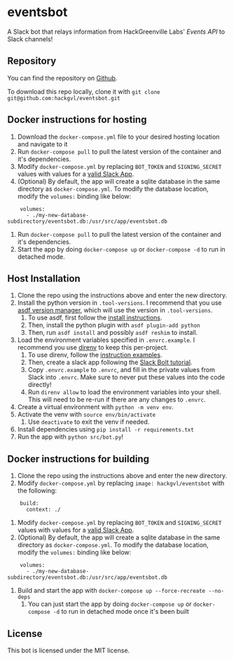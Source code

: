 # eventsbot

A Slack bot that relays information from HackGreenville Labs' _Events API_ to
Slack channels!

## Repository

You can find the repository on [Github](github.com:hackgvl/eventsbot).

To download this repo locally, clone it with `git clone
git@github.com:hackgvl/eventsbot.git`

## Docker instructions for hosting

1. Download the `docker-compose.yml` file to your desired hosting location and
   navigate to it
1. Run `docker-compose pull` to pull the latest version of the container and
   it's dependencies.
1. Modify `docker-compose.yml` by replacing `BOT_TOKEN` and `SIGNING_SECRET`
   values with values for a [valid Slack App](https://api.slack.com/apps).
1. (Optional) By default, the app will create a sqlite database in the same
   directory as `docker-compose.yml`. To modify the database location, modify
   the `volumes:` binding like below:
```
    volumes:
      - ./my-new-database-subdirectory/eventsbot.db:/usr/src/app/eventsbot.db
```
1. Run `docker-compose pull` to pull the latest version of the container and
   it's dependencies.
1. Start the app by doing `docker-compose up` or `docker-compose -d` to run in
   detached mode.

## Host Installation

1. Clone the repo using the instructions above and enter the new directory.
1. Install the python version in `.tool-versions`. I recommend that you use
   [asdf version manager](https://asdf-vm.com/), which will use the version in
   `.tool-versions`.
    1. To use asdf, first follow the [install
     instructions](https://asdf-vm.com/guide/getting-started.html#_1-install-dependencies).
    1. Then, install the python plugin with `asdf plugin-add python`
    1. Then, run `asdf install` and possibly `asdf reshim` to install.
1. Load the environment variables specified in `.envrc.example`. I recommend you
   use [direnv](https://direnv.net/) to keep this per-project.
    1. To use direnv, follow the [instruction
       examples](https://direnv.net/docs/installation.html).
    1. Then, create a slack app following the [Slack Bolt
       tutorial](https://slack.dev/bolt-python/tutorial/getting-started#create-an-app).
    1. Copy `.envrc.example` to `.envrc`, and fill in the private values from
       Slack into `.envrc`. Make sure to never put these values into the code
       directly!
    1. Run `direnv allow` to load the environment variables into your shell.
       This will need to be re-run if there are any changes to `.envrc`.
1. Create a virtual environment with `python -m venv env`.
1. Activate the venv with `source env/bin/activate`
    1. Use `deactivate` to exit the venv if needed.
1. Install dependencies using `pip install -r requirements.txt`
1. Run the app with `python src/bot.py`!

## Docker instructions for building

1. Clone the repo using the instructions above and enter the new directory.
1. Modify `docker-compose.yml` by replacing `image: hackgvl/eventsbot` with the
   following:
```
    build:
      context: ./
```
1. Modify `docker-compose.yml` by replacing `BOT_TOKEN` and `SIGNING_SECRET`
   values with values for a [valid Slack App](https://api.slack.com/apps).
1. (Optional) By default, the app will create a sqlite database in the same
   directory as `docker-compose.yml`. To modify the database location, modify
   the `volumes:` binding like below:
```
    volumes:
      - ./my-new-database-subdirectory/eventsbot.db:/usr/src/app/eventsbot.db
```
1. Build and start the app with `docker-compose up --force-recreate --no-deps`
    1. You can just start the app by doing `docker-compose up` or
       `docker-compose -d` to run in detached mode once it's been built

## License

This bot is licensed under the MIT license.

